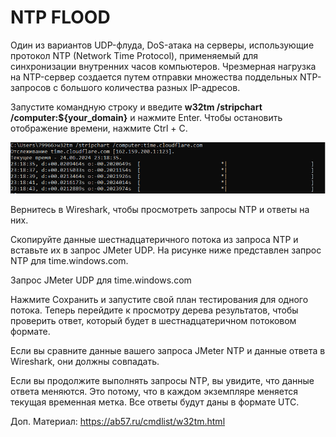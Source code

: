 # NTP FLOOD
Один из вариантов UDP-флуда, DoS-атака на серверы, использующие протокол NTP (Network Time Protocol), применяемый для синхронизации внутренних часов компьютеров. Чрезмерная нагрузка на NTP-сервер создается путем отправки множества поддельных NTP-запросов с большого количества разных IP-адресов.

Запустите командную строку и введите **w32tm /stripchart /computer:${your_domain}** и нажмите Enter. Чтобы остановить отображение времени, нажмите Ctrl + C.

![w32tm_example](https://github.com/Fireng/Load-Stress-DDoS-Test/blob/main/assets/images/w32tm_check_time.png)

Вернитесь в Wireshark, чтобы просмотреть запросы NTP и ответы на них.

Скопируйте данные шестнадцатеричного потока из запроса NTP и вставьте их в запрос JMeter UDP. На рисунке ниже представлен запрос NTP для time.windows.com.

Запрос JMeter UDP для time.windows.com

Нажмите Сохранить и запустите свой план тестирования для одного потока. Теперь перейдите к просмотру дерева результатов, чтобы проверить ответ, который будет в шестнадцатеричном потоковом формате.

Если вы сравните данные вашего запроса JMeter NTP и данные ответа в Wireshark, они должны совпадать.

Если вы продолжите выполнять запросы NTP, вы увидите, что данные ответа меняются. Это потому, что в каждом экземпляре меняется текущая временная метка. Все ответы будут даны в формате UTC.

Доп. Материал: https://ab57.ru/cmdlist/w32tm.html
